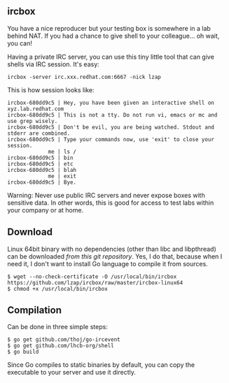 ircbox
------

You have a nice reproducer but your testing box is somewhere in a lab behind
NAT. If you had a chance to give shell to your colleague... oh wait, you can!

Having a private IRC server, you can use this tiny little tool that can give
shells via IRC session. It's easy:

    ircbox -server irc.xxx.redhat.com:6667 -nick lzap

This is how session looks like:

    ircbox-680dd9c5 | Hey, you have been given an interactive shell on xyz.lab.redhat.com
    ircbox-680dd9c5 | This is not a tty. Do not run vi, emacs or mc and use grep wisely.
    ircbox-680dd9c5 | Don't be evil, you are being watched. Stdout and stderr are combined.
    ircbox-680dd9c5 | Type your commands now, use 'exit' to close your session.
                 me | ls /
    ircbox-680dd9c5 | bin
    ircbox-680dd9c5 | etc
    ircbox-680dd9c5 | blah
                 me | exit
    ircbox-680dd9c5 | Bye.

Warning: Never use public IRC servers and never expose boxes with sensitive
data. In other words, this is good for access to test labs within your company
or at home.

Download
--------

Linux 64bit binary with no dependencies (other than libc and libpthread) can
be downloaded *from this git repository*. Yes, I do that, because when I need
it, I don't want to install Go language to compile it from sources.

    $ wget --no-check-certificate -O /usr/local/bin/ircbox https://github.com/lzap/ircbox/raw/master/ircbox-linux64
    $ chmod +x /usr/local/bin/ircbox

Compilation
-----------

Can be done in three simple steps:

    $ go get github.com/thoj/go-ircevent
    $ go get github.com/lhcb-org/shell
    $ go build

Since Go compiles to static binaries by default, you can copy the executable
to your server and use it directly.

